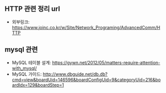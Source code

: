 ## HTTP 관련 정리 url
* 외부링크: <https://www.joinc.co.kr/w/Site/Network_Programing/AdvancedComm/HTTP>

## mysql 관련 
* MySQL 테이블 설계: https://gywn.net/2012/05/matters-require-attention-with_mysql/
* MySQL 가이드: http://www.dbguide.net/db.db?cmd=view&boardUid=146596&boardConfigUid=9&categoryUid=216&boardIdx=129&boardStep=1

